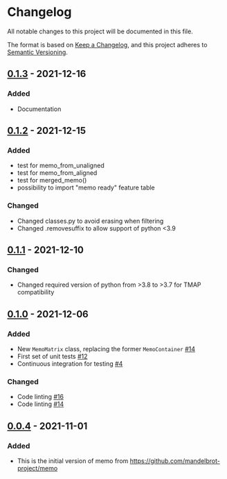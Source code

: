 # Changelog

All notable changes to this project will be documented in this file.

The format is based on [Keep a Changelog](https://keepachangelog.com/en/1.0.0/),
and this project adheres to [Semantic Versioning](https://semver.org/spec/v2.0.0.html).

## [0.1.3] - 2021-12-16

### Added

- Documentation

## [0.1.2] - 2021-12-15

### Added

- test for memo_from_unaligned
- test for memo_from_aligned
- test for merged_memo()
- possibility to import "memo ready" feature table

### Changed

- Changed classes.py to avoid erasing when filtering
- Changed .removesuffix to allow support of python <3.9

## [0.1.1] - 2021-12-10

### Changed

- Changed required version of python from >3.8 to >3.7 for TMAP compatibility

## [0.1.0] - 2021-12-06

### Added

- New `MemoMatrix` class, replacing the former `MemoContainer` [#14](https://github.com/matchms/matchms/pull/14)
- First set of unit tests [#12](https://github.com/matchms/matchms/pull/12)
- Continuous integration for testing [#4](https://github.com/matchms/matchms/pull/4)

### Changed

- Code linting [#16](https://github.com/matchms/matchms/pull/16)
- Code linting [#14](https://github.com/matchms/matchms/pull/14)

## [0.0.4] - 2021-11-01

### Added

- This is the initial version of memo from https://github.com/mandelbrot-project/memo


[Unreleased]: https://github.com/mandelbrot-project/memo/compare/0.1.0...HEAD
[0.1.3]: https://github.com/mandelbrot-project/memo/compare/0.1.2...0.1.3
[0.1.2]: https://github.com/mandelbrot-project/memo/compare/0.1.1...0.1.2
[0.1.1]: https://github.com/mandelbrot-project/memo/compare/0.1.0...0.1.1
[0.1.0]: https://github.com/mandelbrot-project/memo/compare/0.0.4...0.1.0
[0.0.4]: https://github.com/mandelbrot-project/memo/releases/tag/0.0.4
